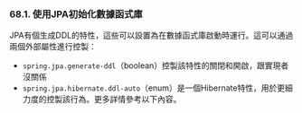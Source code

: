 ### 68.1. 使用JPA初始化數據函式庫

JPA有個生成DDL的特性，這些可以設置為在數據函式庫啟動時運行。這可以通過兩個外部屬性進行控製：

- `spring.jpa.generate-ddl`（boolean）控製該特性的關閉和開啟，跟實現者沒關係
- `spring.jpa.hibernate.ddl-auto`（enum）是一個Hibernate特性，用於更細力度的控製該行為。更多詳情參考以下內容。
